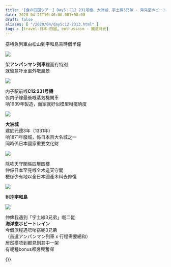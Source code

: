 ```yaml
---
title: '[食の四国ツアー] Day5：C12 231号機、大洲城、宇土線3兄弟 - 海洋堂ホビートレイン'
date: 2020-04-21T10:46:00.001+08:00
draft: false
aliases: [ "/2020/04/day5c12-2313.html" ]
tags : [travel-日本-四國, enthusiasm - 鐵道時光]
---
```


搭特急列車由松山到宇和島需時個半鐘  

![](/images/shikoku5c1.jpg)

架**アンパンマン列車**裡面冇特別  
就留意吓車窗外嘅風景  

![](/images/shikoku5c2.jpg)

内子駅前嘅**C12 231号機**  
係内子線最後嘅蒸気機関車  
响1939年製造，而家就好似模型咁擺晌度  

![](/images/shikoku5c.jpg)

**大洲城**  
建於元德3年（1331年）  
响1871年廢城，係日本百大名城之一  
同時係日本國家重要文化財  

![](/images/shikoku5c3.jpg)

除咗天守閣係四層四樓  
仲係日本罕見嘅全木造天守閣  
梗係少有地以全日本國產木料去修復  

![](/images/shikoku5c4.jpg)

到達**宇和島**  

![](/images/shikoku5c5.jpg)

仲俾我遇到「宇土線3兄弟」嘅二佬  
**海洋堂ホビートレイン**  
今個旅程遇唔啱搭呢3兄弟  
（首選アンパンマン列車 x 行程需要總和）  
居然搭唔到都見到其中一架  
有呢種bonus都幾興奮㗎  
  

{<shikoku>}}
  
